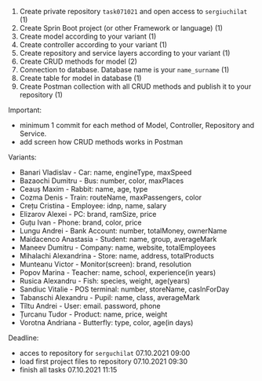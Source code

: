 1. Create private repository ``task071021`` and open access to ``sergiuchilat`` (1)
2. Create Sprin Boot project (or other Framework or language) (1)
3. Create model according to your variant (1)
4. Create controller according to your variant (1)
5. Create repository and service layers according to your variant (1)
6. Create CRUD methods for model (2)
7. Connection to database. Database name is your ``name_surname`` (1)
8. Create table for model in database (1)
9. Create Postman collection with all CRUD methods and publish it to your repository (1)

Important: 
+ minimum 1 commit for each method of Model, Controller, Repository and Service.
+ add screen how CRUD methods works in Postman

Variants: 
+ Banari Vladislav - Car: name, engineType, maxSpeed
+ Bazaochi Dumitru - Bus: number, color, maxPlaces
+ Ceauș Maxim - Rabbit: name, age, type
+ Cozma Denis	- Train: routeName, maxPassengers, color
+ Crețu Cristina - Employee: idnp, name, salary  
+ Elizarov Alexei	- PC: brand, ramSize, price
+ Guțu Ivan	- Phone: brand, color, price
+ Lungu Andrei - Bank Account: number, totalMoney, ownerName
+ Maidacenco Anastasia - Student: name, group, averageMark
+ Maneev Dumitru - Company: name, website, totalEmployees
+ Mihalachi Alexandrina	- Store: name, address, totalProducts
+ Munteanu Victor	- Monitor(screen): brand, resolution
+ Popov Marina - Teacher: name, school, experience(in years)
+ Rusica Alexandru - Fish: species, weight, age(years)
+ Sandiuc Vitalie	- POS terminal: number, storeName, casInForDay
+ Tabanschi Alexandru	- Pupil: name, class, averageMark
+ Tîltu Andrei - User: email. password, phone
+ Țurcanu Tudor	- Product: name, price, weight
+ Vorotna Andriana - Butterfly: type, color, age(in days)

Deadline:
+ acces to repository for ``serguchilat`` 07.10.2021 09:00
+ load first project files to repository 07.10.2021 09:30
+ finish all tasks 07.10.2021 11:15
